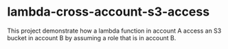 # lambda-cross-account-s3-access
This project demonstrate how a lambda function in account A access an S3 bucket in account B by assuming a role that is in account B. 
